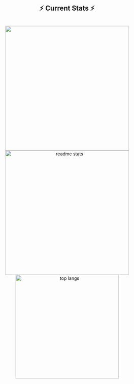 <div align="center">
  <!-- Uncomment the section below if you want to display the contributions snake --> 
  <!-- 
  <h2>🐍 Contributions 🐍</h2>
  <img alt="snake eating my contributions" src="https://raw.githubusercontent.com/salesp07/salesp07/output/github-contribution-grid-snake.svg" />
  -->
</div>

<br/>
  <h2 align="center">⚡ Current Stats ⚡</h2>
<br>
<div align="center">
  <img width="390" src="https://github-readme-streak-stats.herokuapp.com/?user=HarshitMalik22&theme=react&hide_border=true"/>
  <img width="390" src="https://github-readme-stats.vercel.app/api?username=HarshitMalik22&show_icons=true&theme=react&rank_icon=github&count_private=true&border_radius=10" alt="readme stats" />
  <img width="325" align="center" src="https://github-readme-stats.vercel.app/api/top-langs/?username=HarshitMalik22&hide=HTML&langs_count=8&layout=compact&theme=react&border_radius=10&size_weight=0.5&count_weight=0.5&exclude_repo=github-readme-stats&count_private=true" alt="top langs" />
</div>

  <br/>
<br/><br/>
